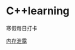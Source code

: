# C++learning
寒假每日打卡

[内存泄露](https://github.com/logic-life/C-learning/blob/main/memory_leak/README.md)
